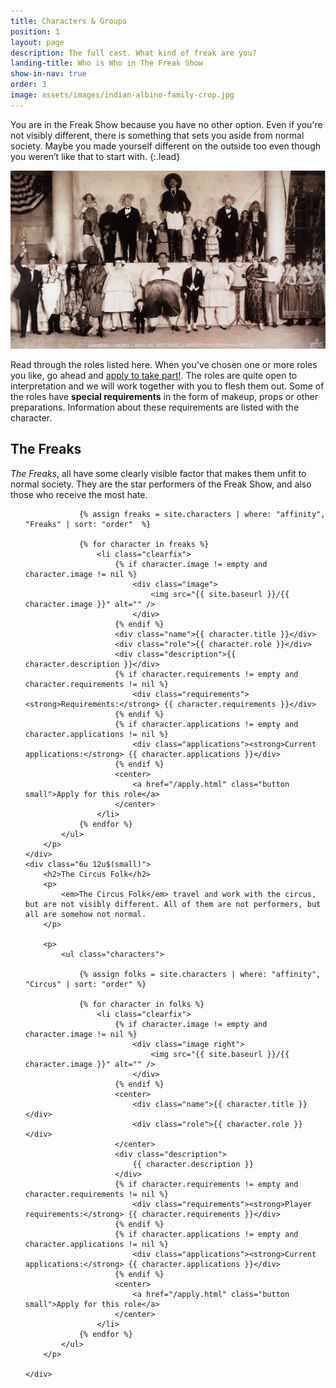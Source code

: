 ```yaml
---
title: Characters & Groups
position: 1
layout: page
description: The full cast. What kind of freak are you?
landing-title: Who is Who in The Freak Show
show-in-nav: true
order: 3
image: assets/images/indian-albino-family-crop.jpg
---
```


You are in the Freak Show because you have no other option. Even if you're not visibly different, there is something that sets you aside from normal society. Maybe you made yourself different on the outside too even though you weren’t like that to start with.
{:.lead}

<img src="assets/images/barnum-bailey.jpg" class="image fit" alt="Barnum Bailey Gang"/>


Read through the roles listed here. When you've chosen one or more roles you like, go ahead and <a href="apply.html">apply to take part!</a>. The roles are quite open to interpretation and we will work together with you to flesh them out. Some of the roles have <strong>special requirements</strong> in the form of makeup, props or other preparations. Information about these requirements are listed with the character.

<div class="row">
    <div class="6u 12u$(small)">
        <h2>The Freaks</h2>
        <p>
            <em>The Freaks</em>, all have some clearly visible factor that makes them unfit to normal society. They are the star performers of the Freak Show, and also those who receive the most hate.
        </p>
        <p>
            <ul class="characters">

                {% assign freaks = site.characters | where: "affinity", "Freaks" | sort: "order"  %}

                {% for character in freaks %}
                    <li class="clearfix">
                        {% if character.image != empty and character.image != nil %}
                            <div class="image">
                                <img src="{{ site.baseurl }}/{{ character.image }}" alt="" />
                            </div>
                        {% endif %}
                        <div class="name">{{ character.title }}</div>
                        <div class="role">{{ character.role }}</div>
                        <div class="description">{{ character.description }}</div>                        
                        {% if character.requirements != empty and character.requirements != nil %}
                            <div class="requirements"><strong>Requirements:</strong> {{ character.requirements }}</div>
                        {% endif %}
                        {% if character.applications != empty and character.applications != nil %}
                            <div class="applications"><strong>Current applications:</strong> {{ character.applications }}</div>
                        {% endif %}
                        <center>
                            <a href="/apply.html" class="button small">Apply for this role</a>
                        </center>
                    </li>
                {% endfor %}
            </ul>
        </p>
    </div>
    <div class="6u 12u$(small)">
        <h2>The Circus Folk</h2>
        <p>
            <em>The Circus Folk</em> travel and work with the circus, but are not visibly different. All of them are not performers, but all are somehow not normal.
        </p>

        <p>
            <ul class="characters">

                {% assign folks = site.characters | where: "affinity", "Circus" | sort: "order" %}

                {% for character in folks %}
                    <li class="clearfix">
                        {% if character.image != empty and character.image != nil %}
                            <div class="image right">
                                <img src="{{ site.baseurl }}/{{ character.image }}" alt="" />
                            </div>
                        {% endif %}
                        <center>
                            <div class="name">{{ character.title }}</div>
                            <div class="role">{{ character.role }}</div>
                        </center>
                        <div class="description">
                            {{ character.description }}
                        </div>
                        {% if character.requirements != empty and character.requirements != nil %}
                            <div class="requirements"><strong>Player requirements:</strong> {{ character.requirements }}</div>
                        {% endif %}
                        {% if character.applications != empty and character.applications != nil %}
                            <div class="applications"><strong>Current applications:</strong> {{ character.applications }}</div>
                        {% endif %}
                        <center>
                            <a href="/apply.html" class="button small">Apply for this role</a>
                        </center>
                    </li>
                {% endfor %}
            </ul>
        </p>

    </div>
</div>
